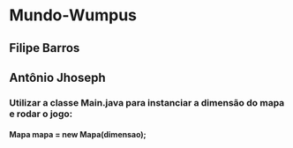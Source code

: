 # Mundo-Wumpus

## Filipe Barros
## Antônio Jhoseph

### Utilizar a classe Main.java para instanciar a dimensão do mapa e rodar o jogo:
#### Mapa mapa = new Mapa(dimensao);